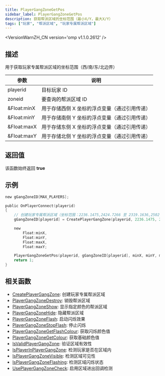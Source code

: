 ```yaml
---
title: PlayerGangZoneGetPos
sidebar_label: PlayerGangZoneGetPos
description: 获取帮派区域的坐标范围（最小X/Y，最大X/Y）
tags: ["玩家", "帮派区域", "玩家专属帮派区域"]
---
```


<VersionWarnZH_CN version='omp v1.1.0.2612' />

## 描述

用于获取玩家专属帮派区域的坐标范围（西/南/东/北边界）

| 参数        | 说明                                          |
| ----------- | --------------------------------------------- |
| playerid    | 目标玩家 ID                                   |
| zoneid      | 要查询的帮派区域 ID                           |
| &Float:minX | 用于存储西侧 X 坐标的浮点变量（通过引用传递） |
| &Float:minY | 用于存储南侧 Y 坐标的浮点变量（通过引用传递） |
| &Float:maxX | 用于存储东侧 X 坐标的浮点变量（通过引用传递） |
| &Float:maxY | 用于存储北侧 Y 坐标的浮点变量（通过引用传递） |

## 返回值

该函数始终返回 **true**

## 示例

```c
new gGangZoneID[MAX_PLAYERS];

public OnPlayerConnect(playerid)
{
    // 创建玩家专属帮派区域（坐标范围：2236.1475,2424.7266 至 2319.1636,2502.4348）
    gGangZoneID[playerid] = CreatePlayerGangZone(playerid, 2236.1475, 2424.7266, 2319.1636, 2502.4348);

    new
        Float:minX,
        Float:minY,
        Float:maxX,
        Float:maxY;

    PlayerGangZoneGetPos(playerid, gGangZoneID[playerid], minX, minY, maxX, maxY);
    return 1;
}
```

## 相关函数

- [CreatePlayerGangZone](CreatePlayerGangZone): 创建玩家专属帮派区域
- [PlayerGangZoneDestroy](PlayerGangZoneDestroy): 销毁帮派区域
- [PlayerGangZoneShow](PlayerGangZoneShow): 显示指定颜色的帮派区域
- [PlayerGangZoneHide](PlayerGangZoneHide): 隐藏帮派区域
- [PlayerGangZoneFlash](PlayerGangZoneFlash): 启动闪烁效果
- [PlayerGangZoneStopFlash](PlayerGangZoneStopFlash): 停止闪烁
- [PlayerGangZoneGetFlashColour](PlayerGangZoneGetFlashColour): 获取闪烁颜色值
- [PlayerGangZoneGetColour](PlayerGangZoneGetColour): 获取基础颜色值
- [IsValidPlayerGangZone](IsValidPlayerGangZone): 验证区域有效性
- [IsPlayerInPlayerGangZone](IsPlayerInPlayerGangZone): 检测玩家是否在区域内
- [IsPlayerGangZoneVisible](IsPlayerGangZoneVisible): 检测区域可见性
- [IsPlayerGangZoneFlashing](IsPlayerGangZoneFlashing): 检测区域闪烁状态
- [UsePlayerGangZoneCheck](UsePlayerGangZoneCheck): 启用区域进出回调检测
